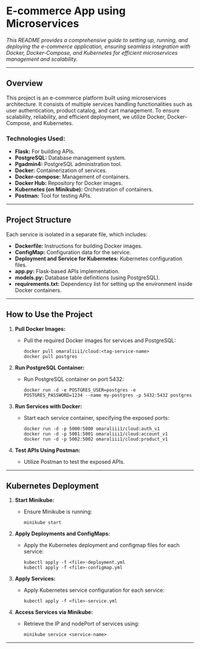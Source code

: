 # E-commerce App using Microservices

*This README provides a comprehensive guide to setting up, running, and deploying the e-commerce application, ensuring seamless integration with Docker, Docker-Compose, and Kubernetes for efficient microservices management and scalability.*

---

## Overview

This project is an e-commerce platform built using microservices architecture. It consists of multiple services handling functionalities such as user authentication, product catalog, and cart management. To ensure scalability, reliability, and efficient deployment, we utilize Docker, Docker-Compose, and Kubernetes.

### Technologies Used:
- **Flask:** For building APIs.
- **PostgreSQL:** Database management system.
- **Pgadmin4:** PostgreSQL administration tool.
- **Docker:** Containerization of services.
- **Docker-compose:** Management of containers.
- **Docker Hub:** Repository for Docker images.
- **Kubernetes (on Minikube):** Orchestration of containers.
- **Postman:** Tool for testing APIs.

---

## Project Structure

Each service is isolated in a separate file, which includes:

- **Dockerfile:** Instructions for building Docker images.
- **ConfigMap:** Configuration data for the service.
- **Deployment and Service for Kubernetes:** Kubernetes configuration files.
- **app.py:** Flask-based APIs implementation.
- **models.py:** Database table definitions (using PostgreSQL).
- **requirements.txt:** Dependency list for setting up the environment inside Docker containers.

---

## How to Use the Project

1. **Pull Docker Images:**
   - Pull the required Docker images for services and PostgreSQL:
     ```
     docker pull omaraliii1/cloud:<tag-service-name>
     docker pull postgres
     ```

2. **Run PostgreSQL Container:**
   - Run PostgreSQL container on port 5432:
     ```
     docker run -d -e POSTGRES_USER=postgres -e POSTGRES_PASSWORD=1234 --name my-postgres -p 5432:5432 postgres
     ```

3. **Run Services with Docker:**
   - Start each service container, specifying the exposed ports:
     ```
     docker run -d -p 5000:5000 omaraliii1/cloud:auth_v1
     docker run -d -p 5001:5001 omaraliii1/cloud:account_v1
     docker run -d -p 5002:5002 omaraliii1/cloud:product_v1
     ```

4. **Test APIs Using Postman:**
   - Utilize Postman to test the exposed APIs.

---

## Kubernetes Deployment

1. **Start Minikube:**
   - Ensure Minikube is running:
     ```
     minikube start
     ```

2. **Apply Deployments and ConfigMaps:**
   - Apply the Kubernetes deployment and configmap files for each service:
     ```
     kubectl apply -f <file>-deployment.yml
     kubectl apply -f <file>-configmap.yml
     ```

3. **Apply Services:**
   - Apply Kubernetes service configuration for each service:
     ```
     kubectl apply -f <file>-service.yml
     ```

4. **Access Services via Minikube:**
   - Retrieve the IP and nodePort of services using:
     ```
     minikube service <service-name>
     ```

---


